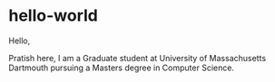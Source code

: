 # hello-world

Hello,

Pratish here, I am a Graduate student at University of Massachusetts Dartmouth pursuing a Masters degree in Computer Science. 
